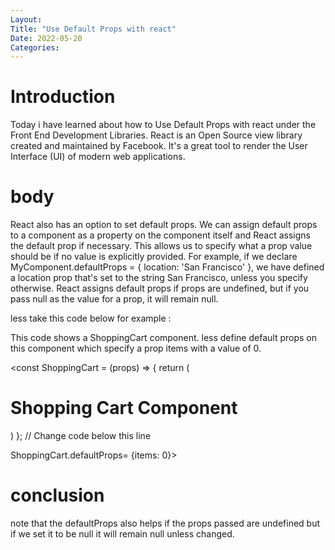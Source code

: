 ```yaml
---
Layout:
Title: "Use Default Props with react"
Date: 2022-05-20
Categories:
---
```


# Introduction

Today i have learned about how to Use Default Props with react
under the Front End Development Libraries.
React is an Open Source view library created and maintained by Facebook. It's a 
great tool to render the User Interface
(UI) of modern web applications.

# body

React also has an option to set default props. We can assign default props to a component as a property on the component itself and React assigns the default prop if necessary. This allows us to specify what a prop value should be if no value is explicitly provided. For example, if we declare MyComponent.defaultProps = { location: 'San Francisco' }, we have defined a location prop that's set to the string San Francisco, unless you specify otherwise. React assigns default props if props are undefined, but if you pass null as the value for a prop, it will remain null.

less take this code below for example :

This code shows a ShoppingCart component. less define default props on this component which specify a prop items with a value of 0.

<const ShoppingCart = (props) => {
  return (
    <div>
      <h1>Shopping Cart Component</h1>
    </div>
  )
};
// Change code below this line

ShoppingCart.defaultProps= {items: 0}>

# conclusion
note that the defaultProps also helps if the props passed are undefined but if we set it to be null 
it will remain null unless changed.